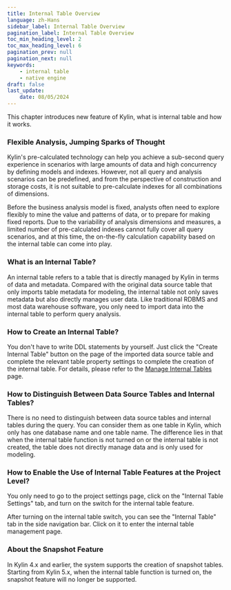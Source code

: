 ```yaml
---
title: Internal Table Overview
language: zh-Hans
sidebar_label: Internal Table Overview
pagination_label: Internal Table Overview
toc_min_heading_level: 2
toc_max_heading_level: 6
pagination_prev: null
pagination_next: null
keywords:
    - internal table
    - native engine
draft: false
last_update:
    date: 08/05/2024
---
```


This chapter introduces new feature of Kylin, what is internal table and how it works.

### Flexible Analysis, Jumping Sparks of Thought

Kylin's pre-calculated technology can help you achieve a sub-second query experience in scenarios with large amounts of data and high concurrency by defining models and indexes. However, not all query and analysis scenarios can be predefined, and from the perspective of construction and storage costs, it is not suitable to pre-calculate indexes for all combinations of dimensions.

Before the business analysis model is fixed, analysts often need to explore flexibly to mine the value and patterns of data, or to prepare for making fixed reports. Due to the variability of analysis dimensions and measures, a limited number of pre-calculated indexes cannot fully cover all query scenarios, and at this time, the on-the-fly calculation capability based on the internal table can come into play.

### What is an Internal Table?

An internal table refers to a table that is directly managed by Kylin in terms of data and metadata.
Compared with the original data source table that only imports table metadata for modeling, the internal table not only saves metadata but also directly manages user data. Like traditional RDBMS and most data warehouse software, you only need to import data into the internal table to perform query analysis.

### How to Create an Internal Table?

You don't have to write DDL statements by yourself. Just click the "Create Internal Table" button on the page of the imported data source table and complete the relevant table property settings to complete the creation of the internal table.
For details, please refer to the [Manage Internal Tables](internal_table_management.md) page.

### How to Distinguish Between Data Source Tables and Internal Tables?

There is no need to distinguish between data source tables and internal tables during the query. You can consider them as one table in Kylin, which only has one database name and one table name. The difference lies in that when the internal table function is not turned on or the internal table is not created, the table does not directly manage data and is only used for modeling.

### How to Enable the Use of Internal Table Features at the Project Level?

You only need to go to the project settings page, click on the "Internal Table Settings" tab, and turn on the switch for the internal table feature.

After turning on the internal table switch, you can see the "Internal Table" tab in the side navigation bar. Click on it to enter the internal table management page.

### About the Snapshot Feature

In Kylin 4.x and earlier, the system supports the creation of snapshot tables. Starting from Kylin 5.x, when the internal table function is turned on, the snapshot feature will no longer be supported.
